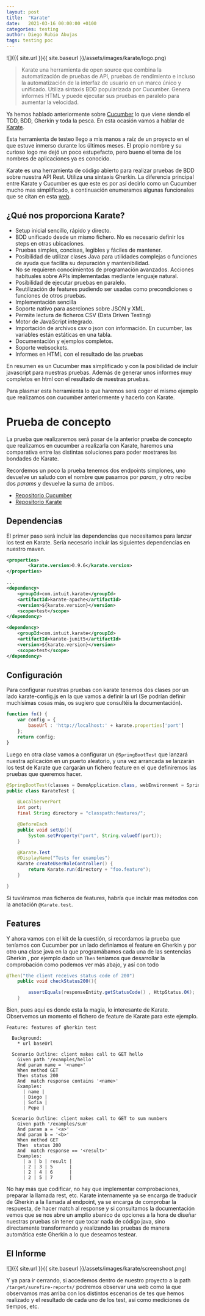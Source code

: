 ```yaml
---
layout: post
title:  "Karate"
date:   2021-03-16 00:00:00 +0100
categories: testing
author: Diego Rubio Abujas
tags: testing poc
---
```


![]({{ site.url }}{{ site.baseurl }}/assets/images/karate/logo.png)


> Karate una herramienta de open source que combina la automatización de pruebas de API, pruebas de rendimiento e incluso la automatización de la interfaz de usuario en un marco único y unificado. Utiliza sintaxis BDD popularizada por Cucumber. Genera informes HTML y puede ejecutar sus pruebas en paralelo para aumentar la velocidad.

Ya hemos hablado anteriormente sobre [Cucumber](https://pandemoniodigital.es/testing/2021/01/11/cucumber-spring-boot.html) lo que viene siendo el TDD, BDD, Gherkin y toda la pesca. En esta ocasión vamos a hablar de [Karate](https://github.com/intuit/karate).

Esta herramienta de testeo llego a mis manos a raíz de un proyecto en el que estuve inmerso durante los últimos meses. El propio nombre y su curioso logo me dejó un poco estupefacto, pero bueno el tema de los nombres de aplicaciones ya es conocido. 

Karate es una herramienta de código abierto para realizar pruebas de BDD sobre nuestra API Rest. Utiliza una sintaxis Gherkin. La diferencia principal entre Karate y Cucumber es que este es por así decirlo como un Cucumber mucho mas simplificado, a continuación enumeramos algunas funcionales que se citan en esta [web](https://www.sngular.com/es/automatizacion-de-pruebas-con-karate-i/).

## ¿Qué nos proporciona Karate?

- Setup inicial sencillo, rápido y directo.
- BDD unificado desde un mismo fichero. No es necesario definir los steps en otras ubicaciones.
- Pruebas simples, concisas, legibles y fáciles de mantener.
- Posibilidad de utilizar clases Java para utilidades complejas o funciones de ayuda que facilita su depuración y mantenibilidad.
- No se requieren conocimientos de programación avanzados. Acciones habituales sobre APIs implementadas mediante lenguaje natural.
- Posibilidad de ejecutar pruebas en paralelo.
- Reutilización de features pudiendo ser usadas como precondiciones o funciones de otros pruebas.
- Implementación sencilla
- Soporte nativo para aserciones sobre JSON y XML.
- Permite lectura de ficheros CSV (Data Driven Testing)
- Motor de JavaScript integrado.
- Importación de archivos csv o json con información. En cucumber, las variables están estáticas en una tabla.
- Documentación y ejemplos completos.
- Soporte websockets.
- Informes en HTML con el resultado de las pruebas

En resumen es un Cucumber mas simplificado y con la posibilidad de incluir javascript para nuestras pruebas. Además de generar unos informes muy completos en html con el resultado de nuestras pruebas.

Para plasmar esta herramienta lo que haremos será coger el mismo ejemplo que realizamos con cucumber anteriormente y hacerlo con Karate.

# Prueba de concepto

La prueba que realizaremos será pasar de la anterior prueba de concepto que realizamos en cucumber a realizarla con Karate, haremos una comparativa entre las distintas soluciones para poder mostrares las bondades de Karate. 

Recordemos un poco la prueba tenemos dos endpoints simplones, uno devuelve un saludo con el nombre que pasamos por *param*, y otro recibe dos *params* y devuelve la suma de ambos. 

- [Repositorio Cucumber](https://github.com/drubioa/demo-cucumber-spring-boot)
- [Repositorio Karate](https://github.com/drubioa/demo-karate-springboot)

## Dependencias

El primer paso será incluir las dependencias que necesitamos para lanzar los test en Karate. Sería necesario incluir las siguientes dependencias en nuestro maven.

```xml
<properties>	
		<karate.version>0.9.6</karate.version>
</properties>

...
<dependency>
    <groupId>com.intuit.karate</groupId>
    <artifactId>karate-apache</artifactId>
    <version>${karate.version}</version>
    <scope>test</scope>
</dependency>

<dependency>
    <groupId>com.intuit.karate</groupId>
    <artifactId>karate-junit5</artifactId>
    <version>${karate.version}</version>
    <scope>test</scope>
</dependency>
```

## Configuración

Para configurar nuestras pruebas con karate tenemos dos clases por un lado karate-config.js en la que vamos a definir la url (Se podrían definir muchísimas cosas más, os sugiero que consultéis la documentación).

```jsx
function fn() {
    var config = {
        baseUrl : 'http://localhost:' + karate.properties['port']
    };
    return config;
}
```

Luego en otra clase vamos a configurar un `@SpringBootTest` que lanzará nuestra aplicación en un puerto aleatorio, y una vez arrancada se lanzarán los test de Karate que cargarán un fichero feature en el que definiremos las pruebas que queremos hacer.

```java
@SpringBootTest(classes = DemoApplication.class, webEnvironment = SpringBootTest.WebEnvironment.RANDOM_PORT)
public class KarateTest {

    @LocalServerPort
    int port;
    final String directory = "classpath:features/";

    @BeforeEach
    public void setUp(){
        System.setProperty("port", String.valueOf(port));
    }

    @Karate.Test
    @DisplayName("Tests for examples")
    Karate createUserRoleController() {
        return Karate.run(directory + "foo.feature");
    }

}
```

Si tuviéramos mas ficheros de features, habría que incluir mas métodos con la anotación `@Karate.test`.

## Features

Y ahora vamos con el kit de la cuestión, si recordamos la prueba que teníamos con Cucumber por un lado definíamos el feature en Gherkin y por otro una clase java en la que programábamos cada una de las sentencias Gherkin , por ejemplo dado un `Then` teníamos que desarrollar la comprobación como podemos ver más abajo, y así con todo

```java
@Then("the client receives status code of 200")
    public void checkStatus200(){

        assertEquals(responseEntity.getStatusCode() , HttpStatus.OK);
    }
```

Bien, pues aquí es donde esta la magia, lo interesante de Karate. Observemos un momento el fichero de feature de Karate para este ejemplo.

```gherkin
Feature: features of gherkin test

  Background:
    * url baseUrl

  Scenario Outline: client makes call to GET hello
    Given path '/examples/hello'
    And param name = '<name>'
    When method GET
    Then status 200
    And  match response contains '<name>'
    Examples:
      | name |
      | Diego |
      | Sofia |
      | Pepe |

  Scenario Outline: client makes call to GET to sum numbers
    Given path '/examples/sum'
    And param a = '<a>'
    And param b = '<b>'
    When method GET
    Then  status 200
    And  match response == '<result>'
    Examples:
      | a | b | result |
      | 2 | 3 | 5      |
      | 2 | 4 | 6      |
      | 2 | 5 | 7      |
```

No hay más que codificar, no hay que implementar comprobaciones, preparar la llamada rest, etc. Karate internamente ya se encarga de traducir de Gherkin a la llamada al endpoint, ya se encarga de comprobar la respuesta, de hacer match al response y si consultamos la documentación vemos que se nos abre un amplio abanico de opciones a la hora de diseñar nuestras pruebas sin tener que tocar nada de código java, sino directamente transformando y realizando las pruebas de manera automática este Gherkin a lo que deseamos testear. 

## El Informe

![]({{ site.url }}{{ site.baseurl }}/assets/images/karate/screenshoot.png)

Y ya para ir cerrando, si accedemos dentro de nuestro proyecto a la path `/target/surefire-reports/` podremos observar una web como la que observamos mas arriba con los distintos escenarios de tes que hemos realizado y el resultado de cada uno de los test, así como mediciones de tiempos, etc.